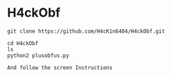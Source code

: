 # H4ckObf

```
git clone https://github.com/H4cK1n6404/H4ckObf.git
```
```
cd H4ckObf
ls
python2 plusobfus.py 

And follow the screen Instructions
```
